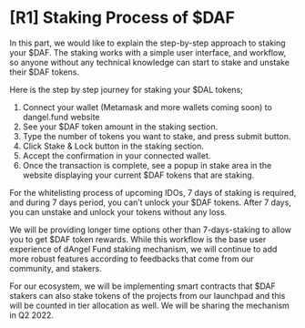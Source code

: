 # \[R1] Staking Process of $DAF

In this part, we would like to explain the step-by-step approach to staking your $DAF. The staking works with a simple user interface, and workflow, so anyone without any technical knowledge can start to stake and unstake their $DAF tokens.

&#x20;

Here is the step by step journey for staking your $DAL tokens;

1. Connect your wallet (Metamask and more wallets coming soon) to dangel.fund website
2. See your $DAF token amount in the staking section.
3. Type the number of tokens you want to stake, and press submit button.
4. Click Stake & Lock button in the staking section.
5. Accept the confirmation in your connected wallet.
6. Once the transaction is complete, see a popup in stake area in the website displaying your current $DAF tokens that are staking.

For the whitelisting process of upcoming IDOs, 7 days of staking is required, and during 7 days period, you can’t unlock your $DAF tokens. After 7 days, you can unstake and unlock your tokens without any loss.

We will be providing longer time options other than 7-days-staking to allow you to get $DAF token rewards. While this workflow is the base user experience of dAngel Fund staking mechanism, we will continue to add more robust features according to feedbacks that come from our community, and stakers.

For our ecosystem, we will be implementing smart contracts that $DAF stakers can also stake tokens of the projects from our launchpad and this will be counted in tier allocation as well. We will be sharing the mechanism in Q2 2022.
